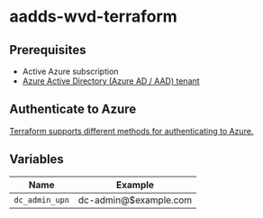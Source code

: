# aadds-wvd-terraform

## Prerequisites

- Active Azure subscription
- [Azure Active Directory (Azure AD / AAD) tenant](https://docs.microsoft.com/en-us/azure/active-directory/develop/quickstart-create-new-tenant)

## Authenticate to Azure

[Terraform supports different methods for authenticating to Azure.](https://registry.terraform.io/providers/hashicorp/azurerm/latest/docs#authenticating-to-azure)

## Variables

| Name           | Example               |
| -------------- | --------------------- |
| `dc_admin_upn` | dc-admin@$example.com |

